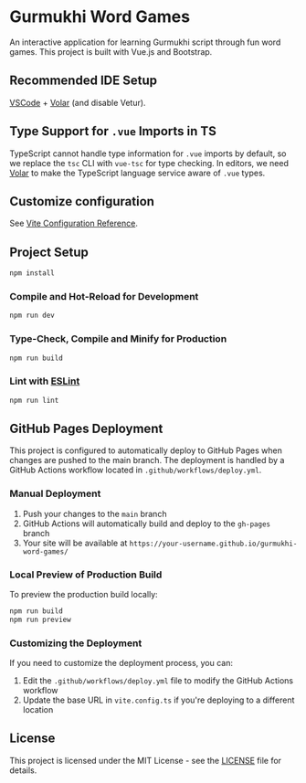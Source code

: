 # Gurmukhi Word Games

An interactive application for learning Gurmukhi script through fun word games. This project is built with Vue.js and Bootstrap.

## Recommended IDE Setup

[VSCode](https://code.visualstudio.com/) + [Volar](https://marketplace.visualstudio.com/items?itemName=Vue.volar) (and disable Vetur).

## Type Support for `.vue` Imports in TS

TypeScript cannot handle type information for `.vue` imports by default, so we replace the `tsc` CLI with `vue-tsc` for type checking. In editors, we need [Volar](https://marketplace.visualstudio.com/items?itemName=Vue.volar) to make the TypeScript language service aware of `.vue` types.

## Customize configuration

See [Vite Configuration Reference](https://vite.dev/config/).

## Project Setup

```sh
npm install
```

### Compile and Hot-Reload for Development

```sh
npm run dev
```

### Type-Check, Compile and Minify for Production

```sh
npm run build
```

### Lint with [ESLint](https://eslint.org/)

```sh
npm run lint
```

## GitHub Pages Deployment

This project is configured to automatically deploy to GitHub Pages when changes are pushed to the main branch. The deployment is handled by a GitHub Actions workflow located in `.github/workflows/deploy.yml`.

### Manual Deployment

1. Push your changes to the `main` branch
2. GitHub Actions will automatically build and deploy to the `gh-pages` branch
3. Your site will be available at `https://your-username.github.io/gurmukhi-word-games/`

### Local Preview of Production Build

To preview the production build locally:

```sh
npm run build
npm run preview
```

### Customizing the Deployment

If you need to customize the deployment process, you can:

1. Edit the `.github/workflows/deploy.yml` file to modify the GitHub Actions workflow
2. Update the base URL in `vite.config.ts` if you're deploying to a different location

## License

This project is licensed under the MIT License - see the [LICENSE](LICENSE) file for details.
